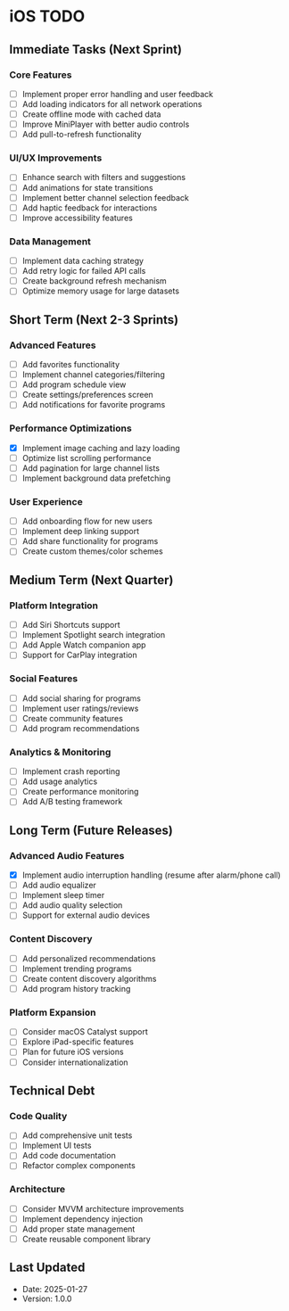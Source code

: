# iOS TODO

## Immediate Tasks (Next Sprint)

### Core Features
- [ ] Implement proper error handling and user feedback
- [ ] Add loading indicators for all network operations
- [ ] Create offline mode with cached data
- [ ] Improve MiniPlayer with better audio controls
- [ ] Add pull-to-refresh functionality

### UI/UX Improvements
- [ ] Enhance search with filters and suggestions
- [ ] Add animations for state transitions
- [ ] Implement better channel selection feedback
- [ ] Add haptic feedback for interactions
- [ ] Improve accessibility features

### Data Management
- [ ] Implement data caching strategy
- [ ] Add retry logic for failed API calls
- [ ] Create background refresh mechanism
- [ ] Optimize memory usage for large datasets

## Short Term (Next 2-3 Sprints)

### Advanced Features
- [ ] Add favorites functionality
- [ ] Implement channel categories/filtering
- [ ] Add program schedule view
- [ ] Create settings/preferences screen
- [ ] Add notifications for favorite programs

### Performance Optimizations
- [x] Implement image caching and lazy loading
- [ ] Optimize list scrolling performance
- [ ] Add pagination for large channel lists
- [ ] Implement background data prefetching

### User Experience
- [ ] Add onboarding flow for new users
- [ ] Implement deep linking support
- [ ] Add share functionality for programs
- [ ] Create custom themes/color schemes

## Medium Term (Next Quarter)

### Platform Integration
- [ ] Add Siri Shortcuts support
- [ ] Implement Spotlight search integration
- [ ] Add Apple Watch companion app
- [ ] Support for CarPlay integration

### Social Features
- [ ] Add social sharing for programs
- [ ] Implement user ratings/reviews
- [ ] Create community features
- [ ] Add program recommendations

### Analytics & Monitoring
- [ ] Implement crash reporting
- [ ] Add usage analytics
- [ ] Create performance monitoring
- [ ] Add A/B testing framework

## Long Term (Future Releases)

### Advanced Audio Features
- [x] Implement audio interruption handling (resume after alarm/phone call)
- [ ] Add audio equalizer
- [ ] Implement sleep timer
- [ ] Add audio quality selection
- [ ] Support for external audio devices

### Content Discovery
- [ ] Add personalized recommendations
- [ ] Implement trending programs
- [ ] Create content discovery algorithms
- [ ] Add program history tracking

### Platform Expansion
- [ ] Consider macOS Catalyst support
- [ ] Explore iPad-specific features
- [ ] Plan for future iOS versions
- [ ] Consider internationalization

## Technical Debt

### Code Quality
- [ ] Add comprehensive unit tests
- [ ] Implement UI tests
- [ ] Add code documentation
- [ ] Refactor complex components

### Architecture
- [ ] Consider MVVM architecture improvements
- [ ] Implement dependency injection
- [ ] Add proper state management
- [ ] Create reusable component library

## Last Updated
- Date: 2025-01-27
- Version: 1.0.0 